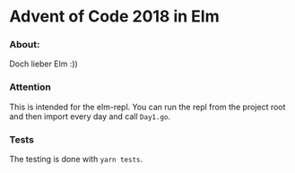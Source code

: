 # Advent of Code 2018 in Elm

### About:
Doch lieber Elm :))

### Attention
This is intended for the elm-repl. You can run the repl from the project root and then import every day and call `Day1.go`. 

### Tests
The testing is done with `yarn tests`.